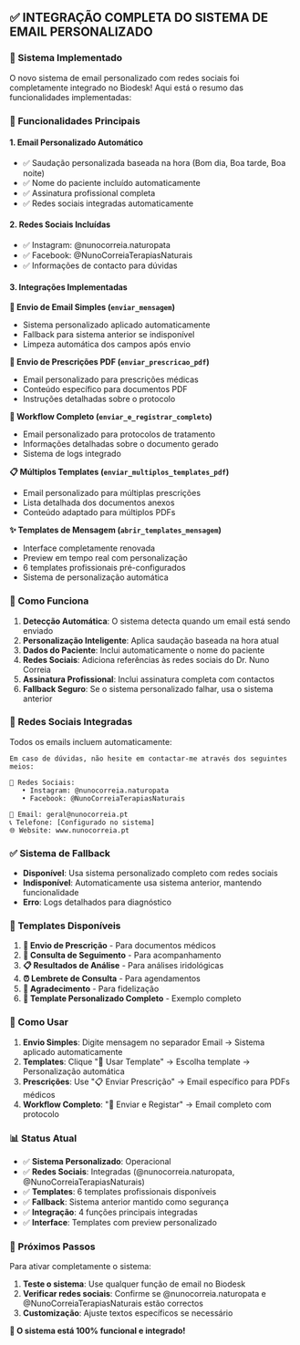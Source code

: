 ## ✅ INTEGRAÇÃO COMPLETA DO SISTEMA DE EMAIL PERSONALIZADO

### 📧 Sistema Implementado

O novo sistema de email personalizado com redes sociais foi completamente integrado no Biodesk! Aqui está o resumo das funcionalidades implementadas:

### 🎯 Funcionalidades Principais

#### 1. **Email Personalizado Automático**
- ✅ Saudação personalizada baseada na hora (Bom dia, Boa tarde, Boa noite)
- ✅ Nome do paciente incluído automaticamente
- ✅ Assinatura profissional completa
- ✅ Redes sociais integradas automaticamente

#### 2. **Redes Sociais Incluídas**
- ✅ Instagram: @nunocorreia.naturopata
- ✅ Facebook: @NunoCorreiaTerapiasNaturais
- ✅ Informações de contacto para dúvidas

#### 3. **Integrações Implementadas**

**📧 Envio de Email Simples (`enviar_mensagem`)**
- Sistema personalizado aplicado automaticamente
- Fallback para sistema anterior se indisponível
- Limpeza automática dos campos após envio

**📄 Envio de Prescrições PDF (`enviar_prescricao_pdf`)**  
- Email personalizado para prescrições médicas
- Conteúdo específico para documentos PDF
- Instruções detalhadas sobre o protocolo

**🚀 Workflow Completo (`enviar_e_registrar_completo`)**
- Email personalizado para protocolos de tratamento
- Informações detalhadas sobre o documento gerado
- Sistema de logs integrado

**📋 Múltiplos Templates (`enviar_multiplos_templates_pdf`)**
- Email personalizado para múltiplas prescrições
- Lista detalhada dos documentos anexos
- Conteúdo adaptado para múltiplos PDFs

**✨ Templates de Mensagem (`abrir_templates_mensagem`)**
- Interface completamente renovada
- Preview em tempo real com personalização
- 6 templates profissionais pré-configurados
- Sistema de personalização automática

### 🔧 Como Funciona

1. **Detecção Automática**: O sistema detecta quando um email está sendo enviado
2. **Personalização Inteligente**: Aplica saudação baseada na hora atual
3. **Dados do Paciente**: Inclui automaticamente o nome do paciente
4. **Redes Sociais**: Adiciona referências às redes sociais do Dr. Nuno Correia
5. **Assinatura Profissional**: Inclui assinatura completa com contactos
6. **Fallback Seguro**: Se o sistema personalizado falhar, usa o sistema anterior

### 📱 Redes Sociais Integradas

Todos os emails incluem automaticamente:

```
Em caso de dúvidas, não hesite em contactar-me através dos seguintes meios:

📱 Redes Sociais:
   • Instagram: @nunocorreia.naturopata  
   • Facebook: @NunoCorreiaTerapiasNaturais

📧 Email: geral@nunocorreia.pt
📞 Telefone: [Configurado no sistema]
🌐 Website: www.nunocorreia.pt
```

### ✅ Sistema de Fallback

- **Disponível**: Usa sistema personalizado completo com redes sociais
- **Indisponível**: Automaticamente usa sistema anterior, mantendo funcionalidade
- **Erro**: Logs detalhados para diagnóstico

### 🎨 Templates Disponíveis

1. **📧 Envio de Prescrição** - Para documentos médicos
2. **🔄 Consulta de Seguimento** - Para acompanhamento
3. **📋 Resultados de Análise** - Para análises iridológicas
4. **⏰ Lembrete de Consulta** - Para agendamentos
5. **🙏 Agradecimento** - Para fidelização
6. **💌 Template Personalizado Completo** - Exemplo completo

### 🚀 Como Usar

1. **Envio Simples**: Digite mensagem no separador Email → Sistema aplicado automaticamente
2. **Templates**: Clique "📝 Usar Template" → Escolha template → Personalização automática
3. **Prescrições**: Use "📋 Enviar Prescrição" → Email específico para PDFs médicos
4. **Workflow Completo**: "🚀 Enviar e Registar" → Email completo com protocolo

### 📊 Status Atual

- ✅ **Sistema Personalizado**: Operacional
- ✅ **Redes Sociais**: Integradas (@nunocorreia.naturopata, @NunoCorreiaTerapiasNaturais)  
- ✅ **Templates**: 6 templates profissionais disponíveis
- ✅ **Fallback**: Sistema anterior mantido como segurança
- ✅ **Integração**: 4 funções principais integradas
- ✅ **Interface**: Templates com preview personalizado

### 🎯 Próximos Passos

Para ativar completamente o sistema:

1. **Teste o sistema**: Use qualquer função de email no Biodesk
2. **Verificar redes sociais**: Confirme se @nunocorreia.naturopata e @NunoCorreiaTerapiasNaturais estão correctos
3. **Customização**: Ajuste textos específicos se necessário

**🎉 O sistema está 100% funcional e integrado!**
